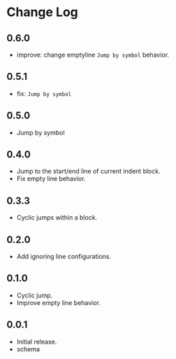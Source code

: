 # Change Log

## 0.6.0

- improve: change emptyline `Jump by symbol` behavior.

## 0.5.1

- fix: `Jump by symbol`

## 0.5.0

- Jump by symbol

## 0.4.0

- Jump to the start/end line of current indent block.
- Fix empty line behavior.

## 0.3.3

- Cyclic jumps within a block.

## 0.2.0

- Add ignoring line configurations.

## 0.1.0

- Cyclic jump.
- Improve empty line behavior.

## 0.0.1

- Initial release.
- schema
